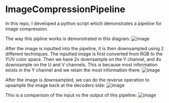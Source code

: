 # ImageCompressionPipeline
In this repo, I developed a python script which demonstrates a pipeline for image compression. 

The way this pipline works is demonstrated in this diagram:
![image](https://user-images.githubusercontent.com/82244228/235373106-d1fa8216-f6e2-41bf-b680-d720de011c01.png)

After the image is inputted into the pipeline, it is then downsampled using 2 different techniques. The inputted image is first converted from RGB to the YUV color space. Then we have 2x downsample on the Y channel, and 4x downsample on the U and V channels. This is because most information exists in the Y channel and we retain the most information there:
![image](https://user-images.githubusercontent.com/82244228/235373199-b64a95d7-6172-4c30-860d-6f1afdf8c51e.png)

After the image is downsampled, we can do the reverse operation to upsample the image back at the decoders side:
![image](https://user-images.githubusercontent.com/82244228/235373223-637e3116-3f85-4a4b-b4da-4f8d826754fd.png)

This is a comparison of the input vs the output of this pipeline:
![image](https://user-images.githubusercontent.com/82244228/235373246-1c83a93a-d2a2-45ed-9501-11ffd93b22ae.png)


